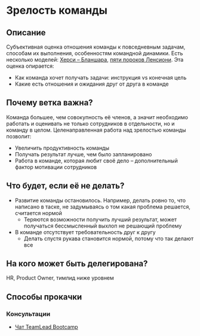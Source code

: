 # Зрелость команды
## Описание
Субъективная оценка отношения команды к повседневным задачам, способам их выполнения, особенностям командной динамики. Есть несколько моделей: [Херси – Бланшара](https://psy.wikireading.ru/98751), [пяти пороков Ленсиони](https://blog.mann-ivanov-ferber.ru/2016/07/07/5-porokov-komandy-i-sposoby-ix-ustraneniya/). Эта оценка опирается:
- Как команда хочет получать задачи: инструкция vs конечная цель
- Какие есть отношения и ожидания друг от друга в команде

## Почему ветка важна?
Команда большее, чем совокупность её членов, а значит необходимо работать и оценивать не только сотрудников в отдельности, но и команду в целом. Целенаправленная работа над зрелостью команды позволит:
- Увеличить продуктивность команды
- Получать результат лучше, чем было запланировано
- Работа в команде, которая любит своё дело – дополнительный фактор мотивации сотрудников

## Что будет, если её не делать?
- Развитие команды остановилось. Например, делать ровно то, что написано в таске, не задумываясь о том какая проблема решается, считается нормой
  - Теряются возможности получить лучший результат, может получаться бессмысленный выхлоп не решающий проблему
- В команде отсутствует требовательность друг к другу
  - Делать спустя рукава становится нормой, потому что так делают все

## На кого может быть делегирована?
HR, Product Owner, тимлид ниже уровнем

## Способы прокачки
### Консультации
- [Чат TeamLead Bootcamp](https://t.me/teamlead_bootcamp)
